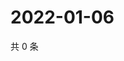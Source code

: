 # 2022-01-06

共 0 条

<!-- BEGIN WEIBO -->
<!-- 最后更新时间 Thu Jan 06 2022 07:15:33 GMT+0800 (China Standard Time) -->

<!-- END WEIBO -->

